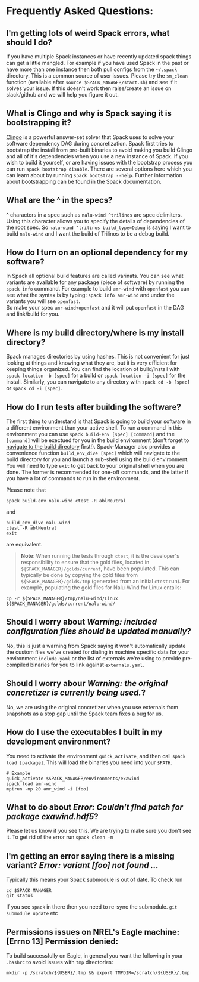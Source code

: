 # Frequently Asked Questions:


## I'm getting lots of weird Spack errors, what should I do?
If you have multiple Spack instances or have recently updated spack things can get a little mangled.
For example if you have used Spack in the past or have more than one instance then both pull configs
from the `~/.spack` directory. 
This is a common source of user issues.
Please try the `sm_clean` function (available after `source $SPACK_MANAGER/start.sh`)  and see if it solves your issue.
If this doesn't work then raise/create an issue on slack/github and we will help you figure it out.

## What is Clingo and why is Spack saying it is __bootstrapping__ it?

[Clingo](https://potassco.org/clingo/) is a powerful answer-set solver that Spack uses to solve your software dependency DAG
during concretization.
Spack first tries to bootstrap the install from pre-built binaries to avoid making you build Clingo
and all of it's dependencies when you use a new instance of Spack.
If you wish to build it yourself, or are having issues with the bootstrap process you can run `spack bootstrap disable`.
There are several options here which you can learn about by running `spack bootstrap --help`.
Further information about bootstrapping can be found in the Spack documentation.

## What are the ^ in the specs?
^ characters in a spec such as `nalu-wind ^trilinos` are spec delimiters.  Using this character allows you to specify the details of dependencies of the root spec.  So `nalu-wind ^trilinos build_type=Debug` is saying I want to build `nalu-wind` and I want the build of Trilinos to be a debug build.

## How do I turn on an optional dependency for my software?
In Spack all optional build features are called varinats. You can see what variants are available for any package (piece of software) by running the `spack info` command.  For example to build `amr-wind` with `openfast` you can see what the syntax is by typing:
`spack info amr-wind` and under the variants you will see `openfast`.  
So make your spec `amr-wind+openfast` and it will put `openfast` in the DAG and link/build for you.

## Where is my build directory/where is my install directory?
Spack manages directories by using hashes.  This is not convenient for just looking at things and knowing what they are, but it is very efficient for keeping things organized.  You can find the location of build/install with `spack location -b [spec]` for a build or `spack location -i [spec]` for the install.  Similarly, you can navigate to any directory with `spack cd -b [spec]` or `spack cd -i [spec]`.

## How do I run tests after building the software?
The first thing to understand is that Spack is going to build your software in a different environment than your active shell.  To run a command in this environment you can use `spack build-env [spec] [command]` and the `[command]` will be exectued for you in the build environment (don't forget to [navigate to the build directory](#where-is-my-build-directorywhere-is-my-install-directory) first!).
Spack-Manager also provides a convenience function `build_env_dive [spec]` which will navigate to the build directory for you and launch a sub-shell using the build environment. You will need to type `exit` to get back to your original shell when you are done. The former is recommended for one-off commands, and the latter if you have a lot of commands to run in the environment.

Please note that 
```
spack build-env nalu-wind ctest -R ablNeutral
```
and
```
build_env_dive nalu-wind
ctest -R ablNeutral
exit
```
are equivalent.

> **Note**: When running the tests through `ctest`, it is the developer's responsibility to ensure that the gold files, located in `${SPACK_MANAGER}/golds/current`, have been populated. This can typically be done by copying the gold files from `${SPACK_MANAGER}/golds/tmp` (generated from an initial `ctest` run). For example, populating the gold files for Nalu-Wind for Linux entails:
```
cp -r ${SPACK_MANAGER}/tmp/nalu-wind/Linux ${SPACK_MANAGER}/golds/current/nalu-wind/
```

## Should I worry about _Warning: included configuration files should be updated manually_?
No, this is just a warning from Spack saying it won't automatically update the custom files we've created
for dialing in machine specific data for your environment `include.yaml` or the list of externals we're using
to provide pre-compiled binaries for you to link against `externals.yaml`.

## Should I worry abour _Warning: the original concretizer is currently being used._?
No, we are using the original concretizer when you use externals from snapshots as a stop gap until
the Spack team fixes a bug for us.

## How do I use the executables I built in my development environment?
You need to activate the environment `quick_activate`, and then call `spack load [package]`.
This will load the binaries you need into your `$PATH`.
```
# Example
quick_activate $SPACK_MANAGER/environments/exawind
spack load amr-wind
mpirun -np 20 amr_wind -i [foo]
```

## What to do about _Error: Couldn't find patch for package exawind.hdf5_?
Please let us know if you see this. We are trying to make sure you don't see it.
To get rid of the error run `spack clean -m`

## I'm getting an error saying there is a missing variant? _Error: variant [foo] not found ..._
Typically this means your Spack submodule is out of date.  To check run
```
cd $SPACK_MANAGER
git status
```
If you see `spack` in there then you need to re-sync the submodule. `git submodule update` etc

## Permissions issues on NREL's Eagle machine: __[Errno 13] Permission denied:__ 
To build successfully on Eagle, in general you want the following in your `.bashrc` to avoid issues with `tmp` directories:
```
mkdir -p /scratch/${USER}/.tmp && export TMPDIR=/scratch/${USER}/.tmp
```
